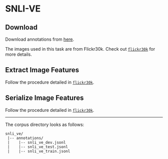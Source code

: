 # SNLI-VE

## Download
Download annotations from [here](https://sid.erda.dk/sharelink/FwGv6v46rS).

The images used in this task are from Flickr30k.
Check out [`flickr30k`](../flickr30k) for more details.

## Extract Image Features
Follow the procedure detailed in [`flickr30k`](../flickr30k).

## Serialize Image Features
Follow the procedure detailed in [`flickr30k`](../flickr30k).

---

The corpus directory looks as follows:
```text
snli_ve/
 |-- annotations/
 |    |-- snli_ve_dev.jsonl
 |    |-- snli_ve_test.jsonl
 |    |-- snli_ve_train.jsonl

```
